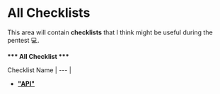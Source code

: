 # All Checklists
This area will contain <b>checklists</b> that I think might be useful during the pentest :computer:.


  <summary><b>*** All Checklist ***</b></summary>

Checklist Name
| --- |
[**<ul><li> "API" </li></ul>**](/Months/January/API.md)

